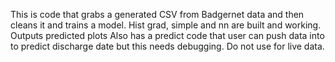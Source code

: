 This is code that grabs a generated CSV from Badgernet data and then cleans it and trains a model. Hist grad, simple and nn are built and working. Outputs predicted plots 
Also has a predict code that user can push data into to predict discharge date but this needs debugging. Do not use for live data. 
